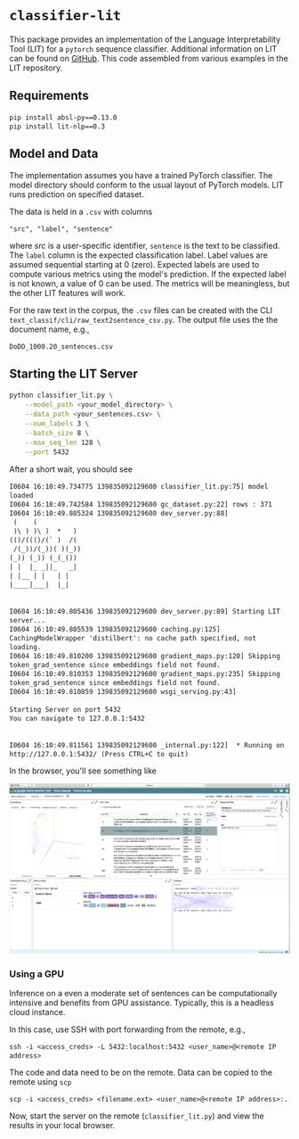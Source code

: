 # `classifier-lit`
This package provides an implementation of the Language Interpretability Tool (LIT) for
a `pytorch` sequence classifier.  Additional information on LIT can be 
found on [GitHub](https://pair-code.github.io/lit/). This code assembled from various
examples in the LIT repository.

## Requirements
```
pip install absl-py==0.13.0
pip install lit-nlp==0.3 
```

## Model and Data
The implementation assumes you have a trained PyTorch classifier. 
The model directory should conform to the usual layout of PyTorch models. LIT runs
prediction on specified dataset.

The data is held in a `.csv` with columns
```
"src", "label", "sentence"
```
where *src* is a user-specific identifier, `sentence` is the text to be classified. The `label` column
is the expected classification label. 
Label values are assumed sequential starting at 0 (zero). Expected labels are used to compute various 
metrics using the model's prediction.
If the expected label is not known, a value of 0 can be used. The metrics will be meaningless, 
but the other LIT features will work.

For the raw text in the corpus, the `.csv` files can be created 
with the CLI `text_classif/cli/raw_text2sentence_csv.py`. The output file uses the the
document name, e.g.,

```
DoDD_1000.20_sentences.csv
```

## Starting the LIT Server

```bash
python classifier_lit.py \
    --model_path <your_model_directory> \
    --data_path <your_sentences.csv> \
    --num_labels 3 \
    --batch_size 8 \
    --max_seq_len 128 \
    --port 5432
```
After a short wait, you should see
```
I0604 16:10:49.734775 139835092129600 classifier_lit.py:75] model loaded
I0604 16:10:49.742584 139835092129600 gc_dataset.py:22] rows : 371
I0604 16:10:49.805324 139835092129600 dev_server.py:88]
 (    (
 )\ ) )\ )  *   )
(()/((()/(` )  /(
 /(_))/(_))( )(_))
(_)) (_)) (_(_())
| |  |_ _||_   _|
| |__ | |   | |
|____|___|  |_|


I0604 16:10:49.805436 139835092129600 dev_server.py:89] Starting LIT server...
I0604 16:10:49.805539 139835092129600 caching.py:125] CachingModelWrapper 'distilbert': no cache path specified, not loading.
I0604 16:10:49.810200 139835092129600 gradient_maps.py:120] Skipping token_grad_sentence since embeddings field not found.
I0604 16:10:49.810353 139835092129600 gradient_maps.py:235] Skipping token_grad_sentence since embeddings field not found.
I0604 16:10:49.810859 139835092129600 wsgi_serving.py:43]

Starting Server on port 5432
You can navigate to 127.0.0.1:5432


I0604 16:10:49.811561 139835092129600 _internal.py:122]  * Running on http://127.0.0.1:5432/ (Press CTRL+C to quit)
``` 
In the browser, you'll see something like

![Alt text](img/lit.png)


### Using a GPU
Inference on a even a moderate set of sentences can be computationally intensive and benefits from
GPU assistance. Typically, this is a headless cloud instance.

In this case, use SSH with port forwarding from the remote, e.g.,
```
ssh -i <access_creds> -L 5432:localhost:5432 <user_name>@<remote IP address>
```
The code and data need to be on the remote. Data can be copied to the remote using `scp`
```
scp -i <access_creds> <filename.ext> <user_name>@<remote IP address>:. 
```

Now, start the server on the remote (`classifier_lit.py`) and view the results in your 
local browser.